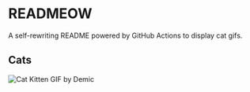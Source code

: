 # READMEOW

A self-rewriting README powered by GitHub Actions to display cat gifs.

## Cats

![Cat Kitten GIF by Demic](https://media3.giphy.com/media/v1.Y2lkPTlhY2QwMmRhcGplaXNqNndmaGJrY3hrcjdtdnMxaHVkb2c2MDkxc3VqcmpkMHliNyZlcD12MV9naWZzX3NlYXJjaCZjdD1n/3oriO0OEd9QIDdllqo/200.gif)
